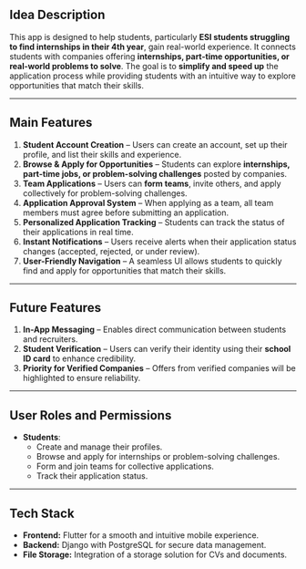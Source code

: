 
## **Idea Description**  
This app is designed to help students, particularly **ESI students struggling to find internships in their 4th year**, gain real-world experience. It connects students with companies offering **internships, part-time opportunities, or real-world problems to solve**. The goal is to **simplify and speed up** the application process while providing students with an intuitive way to explore opportunities that match their skills.  

---

## **Main Features**  
1. **Student Account Creation** – Users can create an account, set up their profile, and list their skills and experience.  
2. **Browse & Apply for Opportunities** – Students can explore **internships, part-time jobs, or problem-solving challenges** posted by companies.  
3. **Team Applications** – Users can **form teams**, invite others, and apply collectively for problem-solving challenges.  
4. **Application Approval System** – When applying as a team, all team members must agree before submitting an application.  
5. **Personalized Application Tracking** – Students can track the status of their applications in real time.  
6. **Instant Notifications** – Users receive alerts when their application status changes (accepted, rejected, or under review).  
7. **User-Friendly Navigation** – A seamless UI allows students to quickly find and apply for opportunities that match their skills.  

---

## **Future Features**  
1. **In-App Messaging** – Enables direct communication between students and recruiters.  
2. **Student Verification** – Users can verify their identity using their **school ID card** to enhance credibility.  
3. **Priority for Verified Companies** – Offers from verified companies will be highlighted to ensure reliability.  

---

## **User Roles and Permissions**  
- **Students**:  
  - Create and manage their profiles.  
  - Browse and apply for internships or problem-solving challenges.  
  - Form and join teams for collective applications.  
  - Track their application status.  

---

## **Tech Stack**  
- **Frontend:** Flutter for a smooth and intuitive mobile experience.  
- **Backend:** Django with PostgreSQL for secure data management.  
- **File Storage:** Integration of a storage solution for CVs and documents.  

